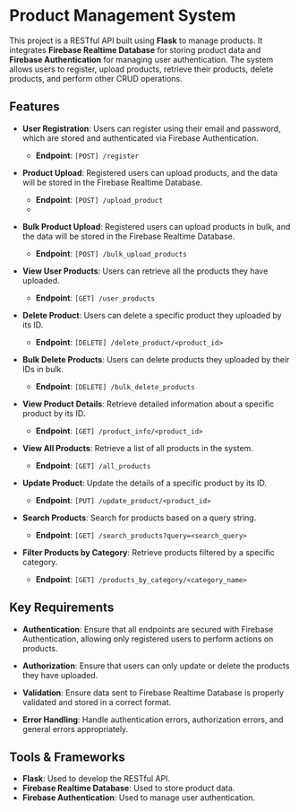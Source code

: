 # Product Management System

This project is a RESTful API built using **Flask** to manage products. It integrates **Firebase Realtime Database** for storing product data and **Firebase Authentication** for managing user authentication. The system allows users to register, upload products, retrieve their products, delete products, and perform other CRUD operations.

## Features

- **User Registration**: Users can register using their email and password, which are stored and authenticated via Firebase Authentication.
  - **Endpoint**: `[POST] /register`
  
- **Product Upload**: Registered users can upload products, and the data will be stored in the Firebase Realtime Database.
  - **Endpoint**: `[POST] /upload_product`
  - 
- **Bulk Product Upload**: Registered users can upload products in bulk, and the data will be stored in the Firebase Realtime Database.
  - **Endpoint**: `[POST] /bulk_upload_products`
  
- **View User Products**: Users can retrieve all the products they have uploaded.
  - **Endpoint**: `[GET] /user_products`
  
- **Delete Product**: Users can delete a specific product they uploaded by its ID.
  - **Endpoint**: `[DELETE] /delete_product/<product_id>`
  
- **Bulk Delete Products**: Users can delete products they uploaded by their IDs in bulk.
  - **Endpoint**: `[DELETE] /bulk_delete_products`
  
- **View Product Details**: Retrieve detailed information about a specific product by its ID.
  - **Endpoint**: `[GET] /product_info/<product_id>`
  
- **View All Products**: Retrieve a list of all products in the system.
  - **Endpoint**: `[GET] /all_products`
  
- **Update Product**: Update the details of a specific product by its ID.
  - **Endpoint**: `[PUT] /update_product/<product_id>`
  
- **Search Products**: Search for products based on a query string.
  - **Endpoint**: `[GET] /search_products?query=<search_query>`
  
- **Filter Products by Category**: Retrieve products filtered by a specific category.
  - **Endpoint**: `[GET] /products_by_category/<category_name>`

## Key Requirements

- **Authentication**: Ensure that all endpoints are secured with Firebase Authentication, allowing only registered users to perform actions on products.
  
- **Authorization**: Ensure that users can only update or delete the products they have uploaded.
  
- **Validation**: Ensure data sent to Firebase Realtime Database is properly validated and stored in a correct format.
  
- **Error Handling**: Handle authentication errors, authorization errors, and general errors appropriately.

## Tools & Frameworks

- **Flask**: Used to develop the RESTful API.
- **Firebase Realtime Database**: Used to store product data.
- **Firebase Authentication**: Used to manage user authentication.
